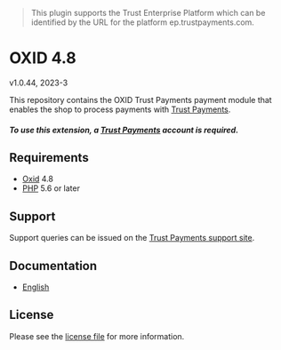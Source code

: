 > This plugin supports the Trust Enterprise Platform which can be identified by the URL for the platform ep.trustpayments.com.

# OXID 4.8

v1.0.44, 2023-3

This repository contains the OXID  Trust Payments payment module that enables the shop to process payments with [Trust Payments](https://www.trustpayments.com/).

##### To use this extension, a [Trust Payments](https://ep.trustpayments.com/user/signup)  account is required.

## Requirements

* [Oxid](https://www.oxid-esales.com/) 4.8
* [PHP](http://php.net/) 5.6 or later

## Support

Support queries can be issued on the [Trust Payments support site](https://www.trustpayments.com/contact-us/).

## Documentation

* [English](https://plugin-documentation.ep.trustpayments.com/TrustPayments/oxid-4.8/1.0.44/docs/en/documentation.html)

## License

Please see the [license file](https://github.com/TrustPayments/oxid-4.8/blob/1.0.44/LICENSE) for more information.